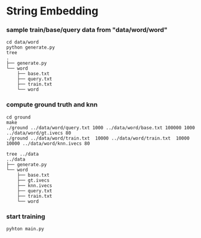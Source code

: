 # String Embedding
### sample train/base/query data from "data/word/word"

    cd data/word
    python generate.py
    tree 
    .
    ├── generate.py
    └── word
        ├── base.txt
        ├── query.txt
        ├── train.txt
        └── word

### compute ground truth and knn

    cd ground
    make 
    ./ground ../data/word/query.txt 1000 ../data/word/base.txt 100000 1000 ../data/word/gt.ivecs 80
    ./ground ../data/word/train.txt  10000 ../data/word/train.txt  10000 10000 ../data/word/knn.ivecs 80
    
    tree ../data
    ../data
    ├── generate.py
    └── word
        ├── base.txt
        ├── gt.ivecs
        ├── knn.ivecs
        ├── query.txt
        ├── train.txt
        └── word


### start training

    pyhton main.py


